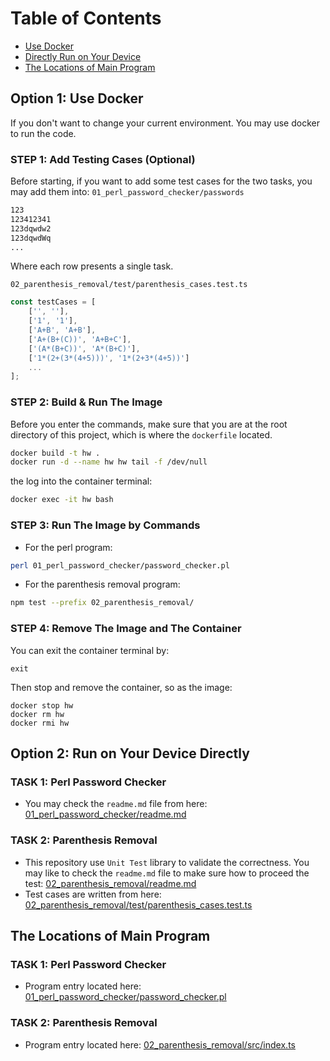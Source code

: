 


# Table of Contents
- [Use Docker](#option-1-use-docker)
- [Directly Run on Your Device](#option-2-run-on-your-device-directly)
- [The Locations of Main Program](#the-locations-of-main-program)


## Option 1: Use Docker
If you don't want to change your current environment. You may use docker to run the code.


### STEP 1: Add Testing Cases (Optional)
Before starting, if you want to add some test cases for the two tasks, you may add them into: `01_perl_password_checker/passwords`
```bash
123
123412341
123dqwdw2
123dqwdWq
...
```
Where each row presents a single task.

`02_parenthesis_removal/test/parenthesis_cases.test.ts`
```ts
const testCases = [
    ['', ''],
    ['1', '1'],
    ['A+B', 'A+B'],
    ['A+(B+(C))', 'A+B+C'],
    ['(A*(B+C))', 'A*(B+C)'],
    ['1*(2+(3*(4+5)))', '1*(2+3*(4+5))']
    ...
];
```

### STEP 2: Build & Run The Image
Before you enter the commands, make sure that you are at the root directory of this project, which is where the `dockerfile` located.
```bash
docker build -t hw .
docker run -d --name hw hw tail -f /dev/null
```
the log into the container terminal:
```bash
docker exec -it hw bash
```

### STEP 3: Run The Image by Commands<br>
- For the perl program:
```bash
perl 01_perl_password_checker/password_checker.pl
```
- For the parenthesis removal program:
```bash
npm test --prefix 02_parenthesis_removal/
```

### STEP 4: Remove The Image and The Container
You can exit the container terminal by:
```
exit
```
Then stop and remove the container, so as the image:
```
docker stop hw
docker rm hw
docker rmi hw
```

## Option 2: Run on Your Device Directly

### TASK 1: Perl Password Checker
- You may check the `readme.md` file from here: [01_perl_password_checker/readme.md](./01_perl_password_checker/readme.md)

### TASK 2: Parenthesis Removal
- This repository use `Unit Test` library to validate the correctness. You may like to check the `readme.md` file to make sure how to proceed the test: [02_parenthesis_removal/readme.md](./02_parenthesis_removal/readme.md)
- Test cases are written from here: [02_parenthesis_removal/test/parenthesis_cases.test.ts](./02_parenthesis_removal/test/parenthesis_cases.test.ts)


## The Locations of Main Program
### TASK 1: Perl Password Checker
- Program entry located here: [01_perl_password_checker/password_checker.pl](./01_perl_password_checker/password_checker.pl)
### TASK 2: Parenthesis Removal
- Program entry located here: [02_parenthesis_removal/src/index.ts](./02_parenthesis_removal/src/index.ts)
